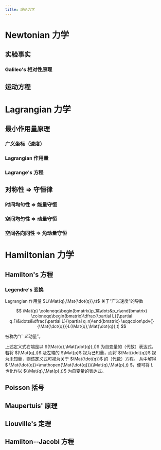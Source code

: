 ```yaml
---
title: 理论力学
---
```


# Newtonian 力学

## 实验事实

### Galileo's 相对性原理

## 运动方程

# Lagrangian 力学

## 最小作用量原理

### 广义坐标（速度）

### Lagrangian 作用量

### Lagrange's 方程

## 对称性 $\Rightarrow$ 守恒律

### 时间均匀性 $\Rightarrow$ 能量守恒

### 空间均匀性 $\Rightarrow$ 动量守恒

### 空间各向同性 $\Rightarrow$ 角动量守恒

# Hamiltonian 力学

## Hamilton's 方程

### Legendre's 变换

Lagrangian 作用量 $L(\Mat{q},\Mat{\dot{q}},t)$ 关于“广义速度”的导数

$$
\Mat{p}
\coloneqq\begin{bmatrix}p_1&\dots&p_n\end{bmatrix}
\coloneqq\begin{bmatrix}\dfrac{\partial L}{\partial q_1}&\dots&\dfrac{\partial L}{\partial q_n}\end{bmatrix}
\eqqcolon\pdv{}{\Mat{\dot{q}}}L(\Mat{q},\Mat{\dot{q}},t)
$$

被称为“广义动量”。

上述定义式右端是以 $(\Mat{q},\Mat{\dot{q}},t)$ 为自变量的（代数）表达式。
若将 $(\Mat{q},t)$ 及左端的 $\Mat{p}$ 视为已知量，而将 $\Mat{\dot{q}}$ 视为未知量，则该定义式可视为关于 $\Mat{\dot{q}}$ 的（代数）方程。
从中解得 $ \Mat{\dot{q}}=\mathopen{\Mat{\dot{q}}}(\Mat{q},\Mat{p},t) $，便可将 $L$ 也化作以 $(\Mat{q},\Mat{p},t)$ 为自变量的表达式。

## Poisson 括号

## Maupertuis' 原理

## Liouville's 定理

## Hamilton--Jacobi 方程

